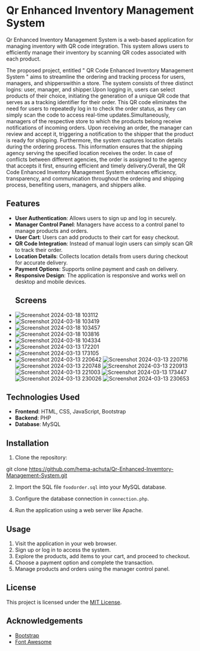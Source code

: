 # Qr Enhanced Inventory Management System

Qr Enhanced Inventory Management System is a web-based application for managing inventory with QR code integration. This system allows users to efficiently manage their inventory by scanning QR codes associated with each product.

The proposed project, entitled " QR Code Enhanced Inventory Management System " aims to streamline the ordering and tracking process for users, managers, and shipperswithin a store. The system consists of three distinct logins: user, manager, and
shipper.Upon logging in, users can select products of their choice, initiating the generation of a unique QR code that serves as a tracking identifier for their order. This QR code eliminates the need for users to repeatedly log in to check the order status, as
they can simply scan the code to access real-time updates.Simultaneously, managers of the respective store to which the products belong receive notifications of incoming orders. Upon receiving an order, the manager can review and accept it, triggering a
notification to the shipper that the product is ready for shipping. Furthermore, the system captures location details during the ordering process. This information ensures that the shipping agency serving the specified location receives the order. In case of conflicts between different agencies, the order is assigned to the agency that accepts it first, ensuring efficient and timely delivery.Overall, the QR Code Enhanced Inventory Management System enhances efficiency, transparency, and communication throughout the ordering and shipping process, benefiting users, managers, and shippers alike.

## Features

- **User Authentication**: Allows users to sign up and log in securely.
- **Manager Control Panel**: Managers have access to a control panel to manage products and orders.
- **User Cart**: Users can add products to their cart for easy checkout.
- **QR Code Integration**: Instead of manual login users can simply scan QR to track their order.
- **Location Details**: Collects location details from users during checkout for accurate delivery.
- **Payment Options**: Supports online payment and cash on delivery.
- **Responsive Design**: The application is responsive and works well on desktop and mobile devices.
  ## Screens
- ![Screenshot 2024-03-18 103112](https://github.com/hema-achuta/Qr-Enhanced-Invemtory-Management-System/assets/76195440/3b1098bc-3a4b-48f8-8645-9861bbc143f3)
- ![Screenshot 2024-03-18 103419](https://github.com/hema-achuta/Qr-Enhanced-Invemtory-Management-System/assets/76195440/466081b5-b55d-4a18-b2b5-0648763baf8f)
- ![Screenshot 2024-03-18 103457](https://github.com/hema-achuta/Qr-Enhanced-Invemtory-Management-System/assets/76195440/e3b9a339-6abd-4262-a79c-18b0338b2961)
- ![Screenshot 2024-03-18 103816](https://github.com/hema-achuta/Qr-Enhanced-Invemtory-Management-System/assets/76195440/9b846b44-342b-43c5-865e-6cb3bbc3ea44)
- ![Screenshot 2024-03-18 104334](https://github.com/hema-achuta/Qr-Enhanced-Invemtory-Management-System/assets/76195440/1d50caea-c287-4085-ad7e-23c9acf7ed0e)
- ![Screenshot 2024-03-13 172201](https://github.com/hema-achuta/Qr-Enhanced-Invemtory-Management-System/assets/76195440/2aa42c1e-b687-4f3b-83f6-439fd783e0c5)
- ![Screenshot 2024-03-13 173105](https://github.com/hema-achuta/Qr-Enhanced-Invemtory-Management-System/assets/76195440/23a71307-45a2-481b-ae85-9e19293008c9)
- ![Screenshot 2024-03-13 220642](https://github.com/hema-achuta/Qr-Enhanced-Invemtory-Management-System/assets/76195440/8b6aab5e-85d3-4a2f-a06e-311f8bdfe64d)
  ![Screenshot 2024-03-13 220716](https://github.com/hema-achuta/Qr-Enhanced-Invemtory-Management-System/assets/76195440/9c66fd1c-1329-4ead-b9b8-801222e2394f)
  ![Screenshot 2024-03-13 220748](https://github.com/hema-achuta/Qr-Enhanced-Invemtory-Management-System/assets/76195440/03d46e01-00a6-40ff-9758-27989dab08dd)
  ![Screenshot 2024-03-13 220913](https://github.com/hema-achuta/Qr-Enhanced-Invemtory-Management-System/assets/76195440/b6984323-b2b8-49d1-ae2e-7b788faf6b9a)
  ![Screenshot 2024-03-13 221003](https://github.com/hema-achuta/Qr-Enhanced-Invemtory-Management-System/assets/76195440/a2e5a57a-805b-44fa-bdcd-f6d2ea61223b)
  ![Screenshot 2024-03-13 173447](https://github.com/hema-achuta/Qr-Enhanced-Invemtory-Management-System/assets/76195440/53c12e38-e4ef-42ad-94b8-8bff32a5481a)
  ![Screenshot 2024-03-13 230026](https://github.com/hema-achuta/Qr-Enhanced-Invemtory-Management-System/assets/76195440/5ceafba4-a264-40a3-ae72-f7347b17f5bd)
  ![Screenshot 2024-03-13 230653](https://github.com/hema-achuta/Qr-Enhanced-Invemtory-Management-System/assets/76195440/9d04aeb1-f3d4-4d64-86bc-d341e67cecb2)

## Technologies Used

- **Frontend**: HTML, CSS, JavaScript, Bootstrap
- **Backend**: PHP
- **Database**: MySQL

## Installation

1. Clone the repository:

git clone https://github.com/hema-achuta/Qr-Enhanced-Invemtory-Management-System.git

2. Import the SQL file `foodorder.sql` into your MySQL database.

3. Configure the database connection in `connection.php`.

4. Run the application using a web server like Apache.

## Usage

1. Visit the application in your web browser.
2. Sign up or log in to access the system.
3. Explore the products, add items to your cart, and proceed to checkout.
4. Choose a payment option and complete the transaction.
5. Manage products and orders using the manager control panel.

## License

This project is licensed under the [MIT License](LICENSE).

## Acknowledgements

- [Bootstrap](https://getbootstrap.com/)
- [Font Awesome](https://fontawesome.com/)
